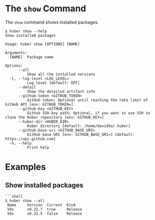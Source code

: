 # The `show` Command

The `show` command shows installed packages.

```shell
$ huber show --help
Show installed packages

Usage: huber show [OPTIONS] [NAME]

Arguments:
  [NAME]  Package name

Options:
      --all
          Show all the installed versions
  -l, --log-level <LOG_LEVEL>
          Log level [default: OFF]
      --detail
          Show the detailed artifact info
      --github-token <GITHUB_TOKEN>
          GitHub token; Optional until reaching the rate limit of GitHub API [env: GITHUB_TOKEN=]
      --github-key <GITHUB_KEY>
          Github SSH key path; Optional, if you want to use SSH to clone the Huber repository [env: GITHUB_KEY=]
      --huber-dir <HUBER_DIR>
          Huber directory [default: /home/davidko/.huber]
      --github-base-uri <GITHUB_BASE_URI>
          GitHub base URI [env: GITHUB_BASE_URI=] [default: https://api.github.com]
  -h, --help
          Print help
```

# Examples

## Show installed packages

```shell
```shell
$ huber show --all
 Name     Version  Current  Kind 
 k9s      v0.32.7  true     Release 
 k9s      v0.32.5  false    Release 
```
